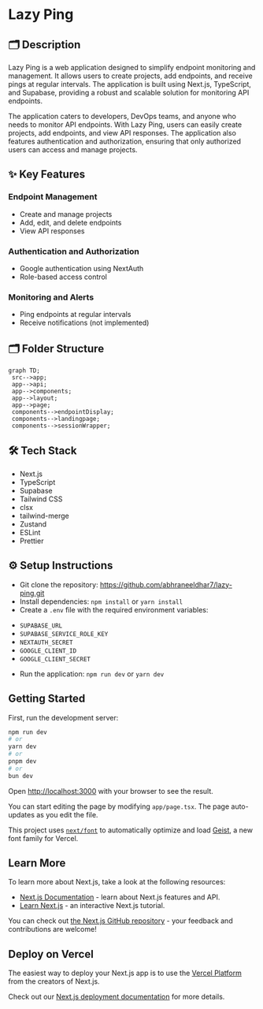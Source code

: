 # Lazy Ping
## 🗂️ Description

Lazy Ping is a web application designed to simplify endpoint monitoring and management. It allows users to create projects, add endpoints, and receive pings at regular intervals. The application is built using Next.js, TypeScript, and Supabase, providing a robust and scalable solution for monitoring API endpoints.

The application caters to developers, DevOps teams, and anyone who needs to monitor API endpoints. With Lazy Ping, users can easily create projects, add endpoints, and view API responses. The application also features authentication and authorization, ensuring that only authorized users can access and manage projects.

## ✨ Key Features

### **Endpoint Management**
* Create and manage projects
* Add, edit, and delete endpoints
* View API responses

### **Authentication and Authorization**
* Google authentication using NextAuth
* Role-based access control

### **Monitoring and Alerts**
* Ping endpoints at regular intervals
* Receive notifications (not implemented)

## 🗂️ Folder Structure
```mermaid
graph TD;
 src-->app;
 app-->api;
 app-->components;
 app-->layout;
 app-->page;
 components-->endpointDisplay;
 components-->landingpage;
 components-->sessionWrapper;
```

## 🛠️ Tech Stack

* Next.js
* TypeScript
* Supabase
* Tailwind CSS
* clsx
* tailwind-merge
* Zustand
* ESLint
* Prettier

## ⚙️ Setup Instructions

* Git clone the repository: https://github.com/abhraneeldhar7/lazy-ping.git
* Install dependencies: `npm install` or `yarn install`
* Create a `.env` file with the required environment variables:
+ `SUPABASE_URL`
+ `SUPABASE_SERVICE_ROLE_KEY`
+ `NEXTAUTH_SECRET`
+ `GOOGLE_CLIENT_ID`
+ `GOOGLE_CLIENT_SECRET`
* Run the application: `npm run dev` or `yarn dev`

## Getting Started

First, run the development server:

```bash
npm run dev
# or
yarn dev
# or
pnpm dev
# or
bun dev
```

Open [http://localhost:3000](http://localhost:3000) with your browser to see the result.

You can start editing the page by modifying `app/page.tsx`. The page auto-updates as you edit the file.

This project uses [`next/font`](https://nextjs.org/docs/app/building-your-application/optimizing/fonts) to automatically optimize and load [Geist](https://vercel.com/font), a new font family for Vercel.

## Learn More

To learn more about Next.js, take a look at the following resources:

- [Next.js Documentation](https://nextjs.org/docs) - learn about Next.js features and API.
- [Learn Next.js](https://nextjs.org/learn) - an interactive Next.js tutorial.

You can check out [the Next.js GitHub repository](https://github.com/vercel/next.js) - your feedback and contributions are welcome!

## Deploy on Vercel

The easiest way to deploy your Next.js app is to use the [Vercel Platform](https://vercel.com/new?utm_medium=default-template&filter=next.js&utm_source=create-next-app&utm_campaign=create-next-app-readme) from the creators of Next.js.

Check out our [Next.js deployment documentation](https://nextjs.org/docs/app/building-your-application/deploying) for more details.
